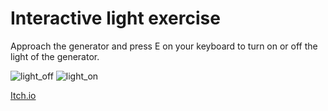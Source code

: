 # Interactive light exercise

Approach the generator and press E on your keyboard to turn on or off the light of the generator.

![light_off](https://github.com/Shoot-for-the-Sky/InteractiveLight/assets/74679553/094a6c64-b34b-4f3f-8fb3-34736056e5fc)
![light_on](https://github.com/Shoot-for-the-Sky/InteractiveLight/assets/74679553/53bb739e-67de-4b0f-89f0-a33a707d4062)

[Itch.io](https://shoot-for-the-sky.itch.io/interactive-lights)
